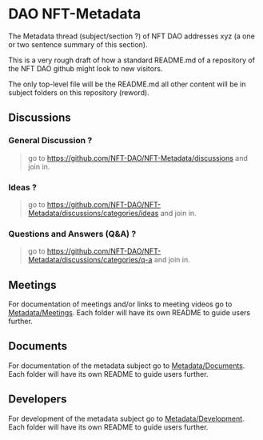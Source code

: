 # DAO NFT-Metadata

The Metadata thread (subject/section ?) of NFT DAO addresses xyz (a one or two sentence summary of this section). 

This is a very rough draft of how a standard README.md of a repository of the NFT DAO github might look to new visitors.

The only top-level file will be the README.md all other content will be in subject folders on this repository (reword).

## Discussions

### General Discussion ?
> go to https://github.com/NFT-DAO/NFT-Metadata/discussions and join in.
### Ideas ?
> go to https://github.com/NFT-DAO/NFT-Metadata/discussions/categories/ideas and join in.
### Questions and Answers (Q&A) ?
> go to https://github.com/NFT-DAO/NFT-Metadata/discussions/categories/q-a and join in.

## Meetings

For documentation of meetings and/or links to meeting videos go to [Metadata/Meetings](/Metadata/Meetings). Each folder will have its own README to guide users further.

## Documents

For documentation of the metadata subject go to [Metadata/Documents](/Metadata/Documents/). Each folder will have its own README to guide users further.

## Developers

For development of the metadata subject go to [Metadata/Development](/Metadata/Development/). Each folder will have its own README to guide users further.
